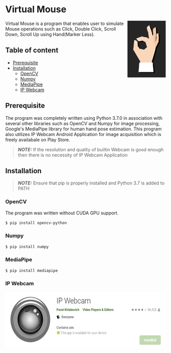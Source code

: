 # Virtual Mouse
<a href="http://www.freepik.com"><img src="images/logo.jpg" width="120" height="178" align="right" alt="Designed by macrovector_official / Freepik"></a>
Virtual Mouse is a program that enables user to simulate Mouse operations such as Click, Double Click, Scroll Down, Scroll Up using Hand(Marker Less).

## Table of content
- [Prerequisite](#Prerequisite)
- [Installation](#Installation)
    - [OpenCV](#OpenCV)
    - [Numpy](#Numpy)
    - [MediaPipe](#MediaPipe)
    - [IP Webcam](#IP-Webcam)
       
   


## Prerequisite
The program was completely written using Python 3.7.0 in association with several other libraries such as OpenCV and Numpy for image processing, Google's MediaPipe library for human hand pose estimation. This program also utilizes IP Webcam Android Application for image acquisition which is freely availabale on Play Store.
> **_NOTE:_**  If the resolution and quality of builtin Webcam is good enough then there is no necessity of IP Webcam Application
>

## Installation
> **_NOTE:_**  Ensure that pip is properly installed and Python 3.7 is added to PATH
### OpenCV
The program was written without CUDA GPU support.
```
$ pip install opencv-python
```
### Numpy
```
$ pip install numpy
```
### MediaPipe
```
$ pip install mediapipe
```
### IP Webcam
<img src="images/IP_Webcam.JPG" width="700" height="178"  alt="IP Webcam">




